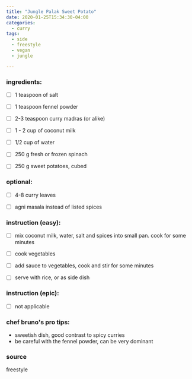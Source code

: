```yaml
---
title: "Jungle Palak Sweet Potato"
date: 2020-01-25T15:34:30-04:00
categories:
  - curry
tags:
  - side 
  - freestyle
  - vegan
  - jungle

---
```


### ingredients:

- [ ] 1 teaspoon of salt
- [ ] 1 teaspoon fennel powder
- [ ] 2-3 teaspoon curry madras (or alike)
- [ ] 1 - 2 cup of coconut milk
- [ ] 1/2 cup of water
- [ ] 250 g fresh or frozen spinach
- [ ] 250 g sweet potatoes, cubed


### optional:

- [ ] 4-8 curry leaves 
- [ ] agni masala instead of listed spices


### instruction (easy):
- [ ] mix coconut milk, water, salt and spices into small pan. cook for some minutes
- [ ] cook vegetables
- [ ] add sauce to vegetables, cook and stir for some minutes
- [ ] serve with rice, or as side dish




### instruction (epic):
- [ ] not applicable


### chef bruno's pro tips:

- sweetish dish, good contrast to spicy curries
- be careful with the fennel powder, can be very dominant



### source

freestyle
